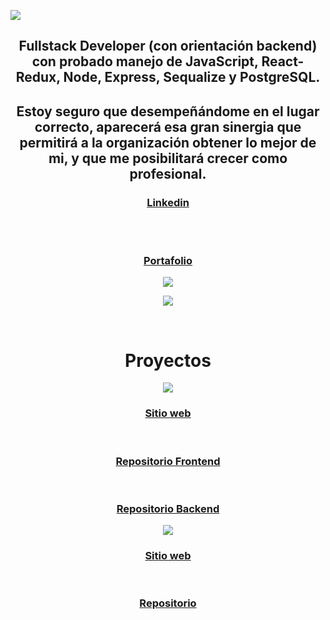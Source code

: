<p align='left'>
    <img src='https://res.cloudinary.com/dtrsxymgq/image/upload/v1664511321/porfolio/WhatsApp_Image_2022-09-30_at_00.48.18_1_b58itx.jpg'/>
</p>

<h2 align='center'>Fullstack Developer (con orientación backend) con probado manejo de JavaScript, React-Redux, Node, Express, Sequalize y PostgreSQL.</h2>

<h2 align='center'>Estoy seguro que desempeñándome en el lugar correcto, aparecerá esa gran sinergia que permitirá a la organización obtener lo mejor de mi, y que me posibilitará crecer como profesional.</h2>

<h3 align='center'><a align='center' href="https://www.linkedin.com/in/claudioandresrosso/">Linkedin</a></h3>
<br/>
<br/>
<h3 align='center'><a align='center' href="https://claudiorosso.vercel.app/">Portafolio</a></h3>

<p align='center'>
    <img src='https://res.cloudinary.com/dtrsxymgq/image/upload/v1664511321/porfolio/WhatsApp_Image_2022-09-30_at_00.46.28_ijsrfr.jpg'/>
</p>

<p align='center'>
    <img src='https://res.cloudinary.com/dtrsxymgq/image/upload/v1664553331/porfolio/WhatsApp_Image_2022-09-30_at_12.53.35_lsr2op.jpg'/>
</p>

<br/>
<h1 align='center'>Proyectos</h1>

<p align='center'>
<img align='center' src="https://res.cloudinary.com/dtrsxymgq/image/upload/v1664553332/porfolio/WhatsApp_Image_2022-09-30_at_12.52.29_hiaehb.jpg"/>
</p>

<h3 align='center'><a href="https://experienceviveargentina.vercel.app/">Sitio web</a></h3>
<br/>
<h3 align='center'><a href="https://github.com/ViveargentinaGIT/ViveargentinaApp.git">Repositorio Frontend </a></h3>
<br/>
<h3 align='center'><a href="https://github.com/ViveargentinaGIT/ViveargentinaBack.git">Repositorio Backend </a></h3>

<p align='center'>    
<img align='center' src="https://res.cloudinary.com/dtrsxymgq/image/upload/v1664553332/porfolio/WhatsApp_Image_2022-09-30_at_12.52.29_hiaehb.jpg"/>
</p>

<h3 align='center'><a href="https://www.google.com.ar">Sitio web</a></h3>
<br/>
<h3 align='center'><a href="https://github.com/clanrosso/The-Amazing-Pokeworld.git">Repositorio</a></h3>
